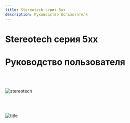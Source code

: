 ```yaml
---
title: Stereotech серия 5хх
description: Руководство пользователя
---
```


# Stereotech серия 5хх

# Руководство пользователя

<br/><br/>

![stereotech](/docs/stereotech.jpg)

<br/><br/>

![title](/docs/ste520/main.jpg)
